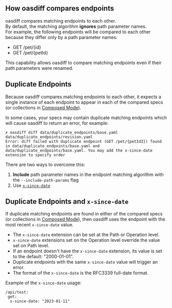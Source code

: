 ## How oasdiff compares endpoints
oasdiff compares matching endpoints to each other.  
By default, the matching algorithm **ignores** path parameter names.  
For example, the following endpoints will be compared to each other because they differ only by a path parameter names:
- GET /pet/{id}
- GET /pet/{petId}

This capability allows oasdiff to compare matching endpoints even if their path parameters were renamed.

## Duplicate Endpoints
Because oasdiff compares matching endpoints to each other, it expects a single instance of each endpoint to appear in each of the compared specs (or collections in [Composed Mode](README.md#composed-mode)).

In some cases, your specs may contain duplicate matching endpoints which will cause oasdiff to return an error, for example:
```
✗ oasdiff diff data/duplicate_endpoints/base.yaml data/duplicate_endpoints/revision.yaml
Error: diff failed with duplicate endpoint (GET /pet/{petId3}) found in data/duplicate_endpoints/base.yaml and data/duplicate_endpoints/base.yaml. You may add the x-since-date extension to specify order
```

There are two ways to overcome this:
1. **Include** path parameter names in the endpoint matching algorithm with the `--include-path-params` flag
2. Use [`x-since-date`](#duplicate-endpoints-and-x-since-date)

## Duplicate Endpoints and `x-since-date`
If duplicate matching endpoints are found in either of the compared specs (or collections in [Composed Mode](README.md#composed-mode)), then oasdiff uses the endpoint with the most recent `x-since-date` value.

- The `x-since-date` extension can be set at the Path or Operation level.
- `x-since-date` extensions set on the Operation level override the value set on Path level.
- If an endpoint doesn't have the `x-since-date` extension, its value is set to the default: "2000-01-01".
- Duplicate endpoints with the same `x-since-date` value will trigger an error.
- The format of the `x-since-date` is the RFC3339 full-date format.

Example of the `x-since-date` usage:
   ```
   /api/test:
    get:
     x-since-date: "2023-01-11"
   ```

